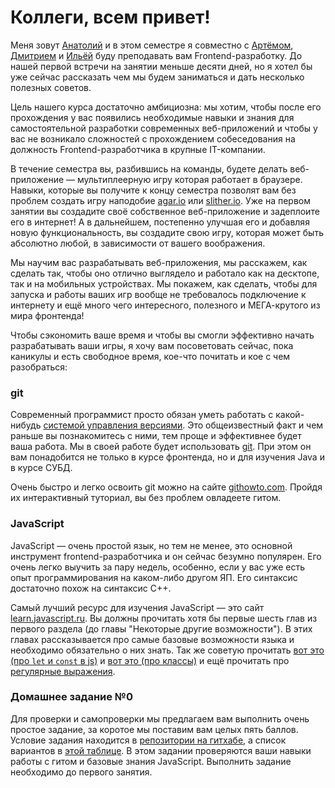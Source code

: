 # Коллеги, всем привет!

Меня зовут [Анатолий](https://park.mail.ru/profile/a.ostapenko/) и в этом семестре я совместно с [Артёмом](https://park.mail.ru/profile/a.mezin/), [Дмитрием](https://park.mail.ru/profile/dmi.dorofeev/) и [Ильёй](https://park.mail.ru/profile/i.burlak/) буду преподавать вам Frontend-разработку. До нашей первой встречи на занятии меньше десяти дней, но я хотел бы уже сейчас рассказать чем мы будем заниматься и дать несколько полезных советов.

Цель нашего курса достаточно амбициозна: мы хотим, чтобы после его прохождения у вас появились необходимые навыки и знания для самостоятельной разработки современных веб-приложений и чтобы у вас не возникало сложностей с прохождением собеседования на должность Frontend-разработчика в крупные IT-компании.

В течение семестра вы, разбившись на команды, будете делать веб-приложение &mdash; мультиплеерную игру которая работает в браузере. Навыки, которые вы получите к концу семестра позволят вам без проблем создать игру наподобие [agar.io](http://agar.io/) или [slither.io](http://slither.io/). Уже на первом занятии вы создадите своё собственное веб-приложение и задеплоите его в интернет! А в дальнейшем, постепенно улучшая его и добавляя новую функциональность, вы создадите свою игру, которая может быть абсолютно любой, в зависимости от вашего воображения.

Мы научим вас разрабатывать веб-приложения, мы расскажем, как сделать так, чтобы оно отлично выглядело и работало как на десктопе, так и на мобильных устройствах. Мы покажем, как сделать, чтобы для запуска и работы ваших игр вообще не требовалось подключение к интернету и ещё много чего интересного, полезного и МЕГА-крутого из мира фронтенда!

Чтобы сэкономить ваше время и чтобы вы смогли эффективно начать разрабатывать ваши игры, я хочу вам посоветовать сейчас, пока каникулы и есть свободное время, кое-что почитать и кое с чем разобраться:

### git
Современный программист просто обязан уметь работать с какой-нибудь [cистемой управления версиями](https://ru.wikipedia.org/wiki/%D0%A1%D0%B8%D1%81%D1%82%D0%B5%D0%BC%D0%B0_%D1%83%D0%BF%D1%80%D0%B0%D0%B2%D0%BB%D0%B5%D0%BD%D0%B8%D1%8F_%D0%B2%D0%B5%D1%80%D1%81%D0%B8%D1%8F%D0%BC%D0%B8). Это общеизвестный факт и чем раньше вы познакомитесь с ними, тем проще и эффективнее будет ваша работа. Мы в своей работе будет использовать [git](https://ru.wikipedia.org/wiki/Git). При этом он вам понадобится не только в курсе фронтенда, но и для изучения Java и в курсе СУБД.

Очень быстро и легко освоить git можно на сайте [githowto.com](https://githowto.com/ru). Пройдя их интерактивный туториал, вы без проблем овладеете гитом.

### JavaScript
JavaScript &mdash; очень простой язык, но тем не менее, это основной инструмент frontend-разработчика и он сейчас безумно популярен. Его очень легко выучить за пару недель, особенно, если у вас уже есть опыт программирования на каком-либо другом ЯП. Его синтаксис достаточно похож на синтаксис C++.

Самый лучший ресурс для изучения JavaScript &mdash; это сайт [learn.javascript.ru](https://learn.javascript.ru/js). Вы должны прочитать хотя бы первые шесть глав из первого раздела (до главы "Некоторые другие возможности"). В этих главах рассказывается про самые базовые возможности языка и необходимо обязательно о них знать. Так же советую прочитать [вот это (про `let` и `const` в js)](https://learn.javascript.ru/let-const) и [вот это (про классы)](https://learn.javascript.ru/es-class) и ещё прочитать про [регулярные выражения](https://learn.javascript.ru/regular-expressions-javascript).

### Домашнее задание №0
Для проверки и самопроверки мы предлагаем вам выполнить очень простое задание, за коротое мы поставим вам целых пять баллов. Условие задания находится в [репозитории на гитхабе](https://github.com/frontend-park-mail-ru/frontend-homework), а список вариантов в [этой таблице](https://docs.google.com/spreadsheets/d/1yHk2hvxwV0LIxMB3o5_yHA6R4fqBXFsh6n8xKi3UZxc/). В этом задании проверяются ваши навыки работы с гитом и базовые знания JavaScript. Выполнить задание необходимо до первого занятия.


